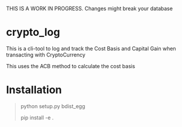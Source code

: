 THIS IS A WORK IN PROGRESS. Changes might break your database

# crypto_log
This is a cli-tool to log and track the Cost Basis and Capital Gain when transacting with CryptoCurrency

This uses the ACB method to calculate the cost basis

# Installation

> python setup.py bdist_egg
>
> pip install -e .

